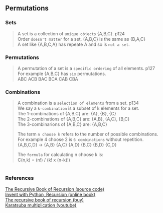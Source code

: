 ## Permutations

### Sets
> A set is a collection of `unique objects` {A,B,C}. p124  
Order `doesn't matter` for a set, {A,B,C} is the same as {B,A,C}  
A set like {A,B,C,A} has repeate A and so is `not a set`.  

### Permutations
> A permutation of a set is a `specific ordering` of all elements. p127  
For example {A,B,C} has `six` permutations.  
ABC ACB BAC BCA CAB CBA  

### Combinations
> A combination is a `selection of elements` from a set. p134  
We say a `k-combination` is a subset of k elements for a set.  
The 1-combinations of {A,B,C} are: {A}, {B}, {C}  
The 2-combinations of {A,B,C} are: {A,B}, {A,C}, {B,C}  
The 3-combinarions of {A,B,C} are: {A,B,C}  
>
> The term `n choose k` refers to the number of possible combinations.  
For example 4 choose 2 is `6 combinations` without repetition.   
{A,B,C,D} -> {A,B} {A,C} {A,D} {B,C} {B,D} {C,D}  
> 
> The `formula` for calculating n choose k is:  
C(n,k) = (n!) / (k! x (n-k)!)  

# 

### References

[The Recursive Book of Recursion (source code)](https://github.com/asweigart/the-recursive-book-of-recursion)  
[Invent with Python, Recursion (online book)](https://inventwithpython.com/recursion/)  
[The recursive book of recursion (buy)](https://www.amazon.com/gp/product/B09BKL34VL)  
[Karatsuba multiplication (youtube)](https://www.youtube.com/watch?v=cCKOl5li6YM&ab_channel=Nemean)